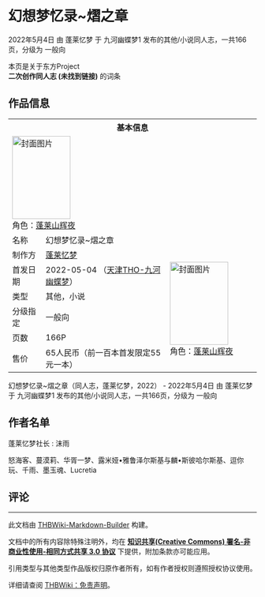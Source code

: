 # 幻想梦忆录~熠之章

<!-- source html: G:\repos\THBWiki-Markdown-Builder\THBWikiMarkdown\Temp\main\a\a0\ns0%3A%E5%B9%BB%E6%83%B3%E6%A2%A6%E5%BF%86%E5%BD%95%7E%E7%86%A0%E4%B9%8B%E7%AB%A0.html -->

2022年5月4日 由 蓬莱忆梦 于 九河幽蝶梦1 发布的其他/小说同人志，一共166页，分级为 一般向

本页是关于东方Project  
 **二次创作同人志 (未找到链接)** 的词条
## 作品信息

<table><tbody><tr><th colspan="3">基本信息</th></tr><tr><td class="cover-artwork-mobile" colspan="2"><a href="./文件-幻想梦忆录~熠之章封面.jpg.md" class="image" title="封面图片"><img alt="封面图片" src="https://upload.thwiki.cc/thumb/b/b7/%E5%B9%BB%E6%83%B3%E6%A2%A6%E5%BF%86%E5%BD%95~%E7%86%A0%E4%B9%8B%E7%AB%A0%E5%B0%81%E9%9D%A2.jpg/118px-%E5%B9%BB%E6%83%B3%E6%A2%A6%E5%BF%86%E5%BD%95~%E7%86%A0%E4%B9%8B%E7%AB%A0%E5%B0%81%E9%9D%A2.jpg" decoding="async" loading="lazy" width="118" height="168" srcset="https://upload.thwiki.cc/thumb/b/b7/%E5%B9%BB%E6%83%B3%E6%A2%A6%E5%BF%86%E5%BD%95~%E7%86%A0%E4%B9%8B%E7%AB%A0%E5%B0%81%E9%9D%A2.jpg/177px-%E5%B9%BB%E6%83%B3%E6%A2%A6%E5%BF%86%E5%BD%95~%E7%86%A0%E4%B9%8B%E7%AB%A0%E5%B0%81%E9%9D%A2.jpg 1.5x, https://upload.thwiki.cc/thumb/b/b7/%E5%B9%BB%E6%83%B3%E6%A2%A6%E5%BF%86%E5%BD%95~%E7%86%A0%E4%B9%8B%E7%AB%A0%E5%B0%81%E9%9D%A2.jpg/237px-%E5%B9%BB%E6%83%B3%E6%A2%A6%E5%BF%86%E5%BD%95~%E7%86%A0%E4%B9%8B%E7%AB%A0%E5%B0%81%E9%9D%A2.jpg 2x" data-file-width="750" data-file-height="1064"></a><div class="cover-char">角色：<a href="./蓬莱山辉夜.md" title="蓬莱山辉夜">蓬莱山辉夜</a></div></td>
</tr><tr><td class="label">名称</td><td colspan="2"> 幻想梦忆录~熠之章 </td></tr><tr><td class="label">制作方</td><td><a href="./蓬莱忆梦.md" title="蓬莱忆梦">蓬莱忆梦</a></td><td class="cover-artwork" rowspan="6" style="min-width:168px;"><a href="./文件-幻想梦忆录~熠之章封面.jpg.md" class="image" title="封面图片"><img alt="封面图片" src="https://upload.thwiki.cc/thumb/b/b7/%E5%B9%BB%E6%83%B3%E6%A2%A6%E5%BF%86%E5%BD%95~%E7%86%A0%E4%B9%8B%E7%AB%A0%E5%B0%81%E9%9D%A2.jpg/118px-%E5%B9%BB%E6%83%B3%E6%A2%A6%E5%BF%86%E5%BD%95~%E7%86%A0%E4%B9%8B%E7%AB%A0%E5%B0%81%E9%9D%A2.jpg" decoding="async" loading="lazy" width="118" height="168" srcset="https://upload.thwiki.cc/thumb/b/b7/%E5%B9%BB%E6%83%B3%E6%A2%A6%E5%BF%86%E5%BD%95~%E7%86%A0%E4%B9%8B%E7%AB%A0%E5%B0%81%E9%9D%A2.jpg/177px-%E5%B9%BB%E6%83%B3%E6%A2%A6%E5%BF%86%E5%BD%95~%E7%86%A0%E4%B9%8B%E7%AB%A0%E5%B0%81%E9%9D%A2.jpg 1.5x, https://upload.thwiki.cc/thumb/b/b7/%E5%B9%BB%E6%83%B3%E6%A2%A6%E5%BF%86%E5%BD%95~%E7%86%A0%E4%B9%8B%E7%AB%A0%E5%B0%81%E9%9D%A2.jpg/237px-%E5%B9%BB%E6%83%B3%E6%A2%A6%E5%BF%86%E5%BD%95~%E7%86%A0%E4%B9%8B%E7%AB%A0%E5%B0%81%E9%9D%A2.jpg 2x" data-file-width="750" data-file-height="1064"></a><div class="cover-char">角色：<a href="./蓬莱山辉夜.md" title="蓬莱山辉夜">蓬莱山辉夜</a></div></td>
</tr><tr><td class="label">首发日期</td><td>2022-05-04&#160;（<a href="/展会作品列表?e=%E4%B9%9D%E6%B2%B3%E5%B9%BD%E8%9D%B6%E6%A2%A6%231">天津THO-九河幽蝶梦</a>）</td></tr><tr><td class="label">类型</td><td>其他，小说</td></tr><tr><td class="label">分级指定</td><td>一般向</td></tr><tr><td class="label">页数</td><td>166P</td></tr><tr><td class="label">售价</td><td>65人民币（前一百本首发限定55元一本）</td></tr></tbody></table>

幻想梦忆录~熠之章（同人志，蓬莱忆梦，2022） - 2022年5月4日 由 蓬莱忆梦 于 九河幽蝶梦1 发布的其他/小说同人志，一共166页，分级为 一般向
## 作者名单
蓬莱忆梦社长
: 沫雨

  
怒海客、蔓漠莉、华胥一梦、露米娅•雅鲁泽尔斯基与麟•斯彼哈尔斯基、逗你玩、千雨、墨玉魂、Lucretia
  

## 评论




---

此文档由 [THBWiki-Markdown-Builder](https://github.com/Delsin-Yu/THBWiki-Markdown-Builder) 构建。

文档中的所有内容除特殊注明外，均在 [**知识共享(Creative Commons) 署名-非商业性使用-相同方式共享 3.0 协议**](https://creativecommons.org/licenses/by-sa/3.0/deed.zh-hans) 下提供，附加条款亦可能应用。

引用类型与其他类型作品版权归原作者所有，如有作者授权则遵照授权协议使用。

详细请查阅 [THBWiki：免责声明](https://thbwiki.cc/THBWiki:%E5%85%8D%E8%B4%A3%E5%A3%B0%E6%98%8E)。

